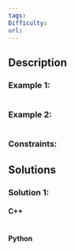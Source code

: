 ```yaml
---
tags: 
Difficulty: 
url:
---
```

## Description


### Example 1:
```

```

### Example 2:
```

```

### Constraints:


## Solutions

### Solution 1: 
#### C++
```cpp

```

#### Python
```python

```